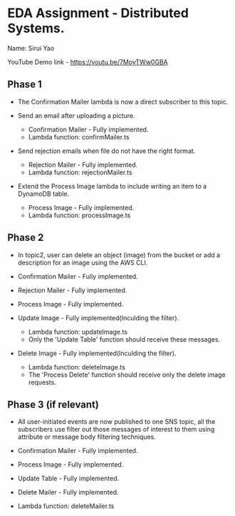 # EDA Assignment - Distributed Systems.
Name: Sirui Yao

YouTube Demo link - https://youtu.be/7MoyTWw0GBA


## Phase 1
+ The Confirmation Mailer lambda is now a direct subscriber to this topic.
+ Send an email after uploading a picture.
  + Confirmation Mailer - Fully implemented.
  + Lambda function: confirmMailer.ts


+ Send rejection emails when file do not have the right format.
  + Rejection Mailer - Fully implemented.
  + Lambda function: rejectionMailer.ts

+ Extend the Process Image lambda to include writing an item to a DynamoDB table.
  + Process Image - Fully implemented.
  + Lambda function: processImage.ts

## Phase 2
+ In topic2, user can delete an object (image) from the bucket or add a description for an image using the AWS CLI.

+ Confirmation Mailer - Fully implemented.
+ Rejection Mailer - Fully implemented.
+ Process Image - Fully implemented.
+ Update Image - Fully implemented(Inculding the filter).
  + Lambda function: updateImage.ts
  + Only the 'Update Table' function should receive these messages.
+ Delete Image - Fully implemented(Inculding the filter).
  + Lambda function: deleteImage.ts
  + The 'Process Delete' function should receive only the delete image requests. 

## Phase 3 (if relevant)

+ All user-initiated events are now published to one SNS topic, all the subscribers use filter out those messages of interest to them using attribute or message body filtering techniques.

+ Confirmation Mailer - Fully implemented.
+ Process Image - Fully implemented.
+ Update Table - Fully implemented.
+ Delete Mailer - Fully implemented.
+ Lambda function: deleteMailer.ts

